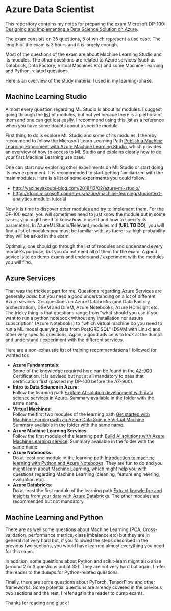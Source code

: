 # Azure Data Scientist
This repository contains my notes for preparing the exam Microsoft [DP-100: Designing and Implementing a Data Science Solution on Azure](https://www.microsoft.com/en-us/learning/exam-dp-100.aspx).

The exam consists on 35 questions, 5 of which represent a use case. The length of the exam is 3 hours and it is largely enough.

Most of the questions of the exam are about Machine Learning Studio and its modules. The other questions are related to Azure services (such as Databrick, Data Factory, Virtual Machines etc) and some Machine Learning and Python-related questions.

Here is an overview of the study material I used in my learning-phase.

## Machine Learning Studio
Almost every question regarding ML Studio is about its modules. I suggest going through the [list](https://docs.microsoft.com/en-us/azure/machine-learning/studio-module-reference/a-z-module-list) of modules, but not yet becaue there is a plethora of them and one can get lost easily. I recommend using this list as a reference when you have some doubts about a specific module.

First thing to do is explore ML Studio and some of its modules. I thereby recommend to follow the Microsoft Learn Learning Path [Publish a Machine Learning Experiment with Azure Machine Learning Studio](https://docs.microsoft.com/en-us/learn/paths/publish-experiment-with-ml-studio/), which provides an overview of how to access to ML Studio and explains clearly how to do your first Machine Learning use case.

One can start now exploring other experiments on ML Studio or start doing its own experiment. It is recommended to start getting familiarized with the main modules. Here is a list of some experiments you could follow:
- http://yacineyakoubi-blog.com/2018/12/02/azure-ml-studio/
- https://docs.microsoft.com/en-us/azure/machine-learning/studio/text-analytics-module-tutorial

Now it is time to discover other modules and try to implement them. For the DP-100 exam, you will sometimes need to just know the module but in some cases, you might need to know _how_ to use it and how to specify its parameters. In AzureMLStudio/Relevant_modules.md (__URL TO DO__), you will find a list of modules you must be familiar with, as there is a high probability they will be asked in the exam.

Optimally, one should go through the list of modules and understand every module's purpose, but you do not need all of them for the exam. A good advice is to do dump exams and understand / experiment with the modules you will find.

## Azure Services
That was the trickiest part for me. Questions regarding Azure Services are generally _basic_ but you need a good understanding on a lot of different Azure sevices. Got questions on Azure Databricks (and Data Factory orchestration), DSVM and DLVM, Azure Notebooks, Azure HDInsight etc. The tricky thing is that questions range from "what should you use if you want to run a python notebook without any installation nor assure subscription" (Azure Notebooks) to "which virtual machine do you need to run a ML model querying data from PostGRE SQL" (DSVM with Linux) and other very specific questions. Again, a good advice is to look at the dumps and understand / experiment with the different services. 

Here are a non-exhaustie list of training recommendations I followed (or wanted to):
- __Azure Fundamentals__: <br> Some of the knowledge required here can be found in the [AZ-900](https://docs.microsoft.com/en-us/learn/paths/azure-fundamentals/index) Certification. It is advised but not at all mandatory to pass that certification first (passed my DP-100 before the AZ-900).
- __Intro to Data Science in Azure__: <br> Follow the learning path [Explore AI solution development with data science services in Azure](https://docs.microsoft.com/en-us/learn/paths/explore-data-science-tools-in-azure/). Summary available in the folder with the same name.
- __Virtual Machines__: <br> Follow the first two modules of the learning path [Get started with Machine Learning with an Azure Data Science Virtual Machine](https://docs.microsoft.com/en-us/learn/paths/get-started-with-azure-dsvm/). Summary available in the folder with the same name.
- __Azure Machine Learning Services__: <br> Follow the first module of the learning path [Build AI solutions with Azure Machine Learning service](https://docs.microsoft.com/en-us/learn/paths/build-ai-solutions-with-azure-ml-service/). Summary available in the folder with the same name.
- __Azure Notebooks__: <br> Do at least one module in the learning path [Introduction to machine learning with Python and Azure Notebooks](https://docs.microsoft.com/en-us/learn/paths/intro-to-ml-with-python/). They are fun to do and you might learn about Machine Learning, which might help you with questions regarding Machine Learning (cleaning, feature engineering, evaluation etc).
- __Azure Databricks__: <br> Do at least the first module of the learning path [Extract knowledge and insights from your data with Azure Databricks](https://docs.microsoft.com/en-us/learn/paths/data-science/). The other modules are recommended but not mandatory.

## Machine Learning and Python
There are as well some questions about Machine Learning (PCA, Cross-validation, performance metrics, class imbalance etc) but they are in general not very hard but, if you followed the steps described in the previous two sections, you would have learned almost everything you need for this exam.

In addition, some questions about Python and scikit-learn might also arise (around 2 or 3 questions out of 35). They are not very hard but again, I refer the reader to the dumps for Python-related questions.

Finally, there are some questions about PyTorch, TensorFlow and other frameworks. Some potential questions are already covered in the previous two sections and the rest, I refer again the reader to dump exams.

Thanks for reading and gluck !
